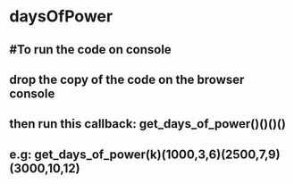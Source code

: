 # daysOfPower
## #To run the code on console

## drop the copy of the code on the browser console
## then run this callback: get_days_of_power()()()()
## e.g: get_days_of_power(k)(1000,3,6)(2500,7,9)(3000,10,12)

